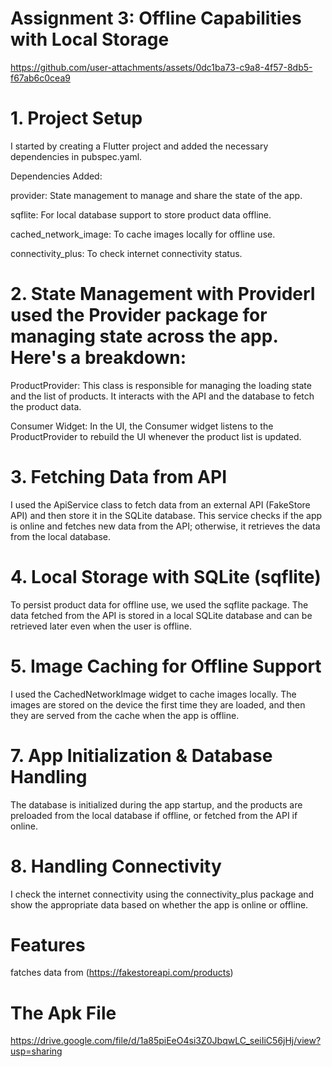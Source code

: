 # Assignment 3: Offline Capabilities with Local Storage
https://github.com/user-attachments/assets/0dc1ba73-c9a8-4f57-8db5-f67ab6c0cea9

# 1. Project Setup
I started by creating a Flutter project and added the necessary dependencies in pubspec.yaml.

Dependencies Added:

provider: State management to manage and share the state of the app.

sqflite: For local database support to store product data offline.

cached_network_image: To cache images locally for offline use.

connectivity_plus: To check internet connectivity status.
# 2. State Management with ProviderI used the Provider package for managing state across the app. Here's a breakdown:

ProductProvider: This class is responsible for managing the loading state and the list of products. It interacts with the API and the database to fetch the product data.

Consumer Widget: In the UI, the Consumer widget listens to the ProductProvider to rebuild the UI whenever the product list is updated.
# 3. Fetching Data from API
I used the ApiService class to fetch data from an external API (FakeStore API) and then store it in the SQLite database. This service checks if the app is online and fetches new data from the API; otherwise, it retrieves the data from the local database.
# 4. Local Storage with SQLite (sqflite)
To persist product data for offline use, we used the sqflite package. The data fetched from the API is stored in a local SQLite database and can be retrieved later even when the user is offline.
# 5. Image Caching for Offline Support
I used the CachedNetworkImage widget to cache images locally. The images are stored on the device the first time they are loaded, and then they are served from the cache when the app is offline.
# 7. App Initialization & Database Handling
The database is initialized during the app startup, and the products are preloaded from the local database if offline, or fetched from the API if online.
# 8. Handling Connectivity
I check the internet connectivity using the connectivity_plus package and show the appropriate data based on whether the app is online or offline.
# Features
fatches data from (https://fakestoreapi.com/products)

# The Apk File
https://drive.google.com/file/d/1a85piEeO4si3Z0JbqwLC_seiIiC56jHj/view?usp=sharing
